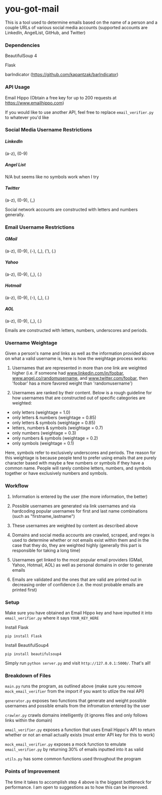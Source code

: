 # you-got-mail
This is a tool used to determine emails based on the name of a person and a couple URLs of various social media accounts (supported accounts are LinkedIn, AngelList, GitHub, and Twitter)

### Dependencies
BeautifulSoup 4

Flask

barIndicator (https://github.com/kapantzak/barIndicator)

### API Usage
Email Hippo (Obtain a free key for up to 200 requests at https://www.emailhippo.com)

If you would like to use another API, feel free to replace `email_verifier.py` to whatever you'd like

### Social Media Username Restrictions
##### LinkedIn
(a-z), (0-9)
##### Angel List
N/A but seems like no symbols work when I try
##### Twitter
(a-z), (0-9), (_)

Social network accounts are constructed with letters and numbers generally.

### Email Username Restrictions
##### GMail
(a-z), (0-9), (-), (_), ('), (.)
##### Yahoo
(a-z), (0-9), (_), (.)
##### Hotmail
(a-z), (0-9), (-), (_), (.)
##### AOL
(a-z), (0-9), (_), (.)

Emails are constructed with letters, numbers, underscores and periods.

### Username Weightage
Given a person's name and links as well as the information provided above on what a valid username is, here is how the weightage process works:

1) Usernames that are represented in more than one link are weighted higher (i.e. if someone had www.linkedin.com/in/foobar, www.angel.co/randomusername, and www.twitter.com/foobar, then 'foobar' has a more favored weight than 'randomusername')

2) Usernames are ranked by their content. Below is a rough guideline for how usernames that are constructed out of specific categories are weighted:
- only letters (weightage = 1.0)
- only letters & numbers (weightage = 0.85)
- only letters & symbols (weightage = 0.85)
- letters, numbers & symbols (weightage = 0.7)
- only numbers (weightage = 0.3)
- only numbers & symbols (weightage = 0.2)
- only symbols (weightage = 0.1)

Here, symbols refer to exclusively underscores and periods. The reason for this weightage is because people tend to prefer using emails that are purely character based with maybe a few numbers or symbols if they have a common name. People will rarely combine letters, numbers, and symbols together or have exclusively numbers and symbols.

### Workflow
1) Information is entered by the user (the more information, the better)

2) Possible usernames are generated via link usernames and via hardcoding popular usernames for first and last name combinations (such as "firstname_lastname")

3) These usernames are weighted by content as described above

4) Domains and social media accounts are crawled, scraped, and regex is used to determine whether or not emails exist within them and in the case that they do, they are weighted highly (generally this part is responsible for taking a long time)

5) Usernames get linked to the most popular email providers (GMail, Yahoo, Hotmail, AOL) as well as personal domains in order to generate emails

6) Emails are validated and the ones that are valid are printed out in decreasing order of confidence (i.e. the most probable emails are printed first)

### Setup
Make sure you have obtained an Email Hippo key and have inputted it into `email_verifier.py` where it says `YOUR_KEY_HERE`

Install Flask
```
pip install Flask
```

Install BeautifulSoup4
```
pip install beautifulsoup4
```

Simply run `python server.py` and visit `http://127.0.0.1:5000/`. That's all!

### Breakdown of Files
`main.py` runs the program, as outlined above (make sure you remove `mock_email_verifier` from the import if you want to utlize the real API)

`generator.py` exposes two functions that generate and weight possible usernames and possible emails from the infromation entered by the user

`crawler.py` crawls domains intelligently (it ignores files and only follows links within the domain)

`email_verifier.py` exposes a function that uses Email Hippo's API to return whether or not an email actually exists (must enter API key for this to work)

`mock_email_verifier.py` exposes a mock function to emulate `email_verifier.py` by returning 30% of emails inputted into it as valid

`utils.py` has some common functions used throughout the program

### Points of Improvement
The time it takes to accomplish step 4 above is the biggest bottleneck for performance. I am open to suggestions as to how this can be improved.